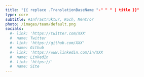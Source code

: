 ```yaml
---
title: "{{ replace .TranslationBaseName "-" " " | title }}"
type: core
subtitle: #Infrastruktur, Koch, Mentror
photo: /images/team/default.png
socials:
  #- link: 'https://twitter.com/XXX'
  #  name: Twitter
  #- link: 'https://github.com/XXX'
  #  name: Github
  #- link: 'https://www.linkedin.com/in/XXX
  #  name: LinkedIn
  #- link: 'https://'
  #  name: Site
---
```


